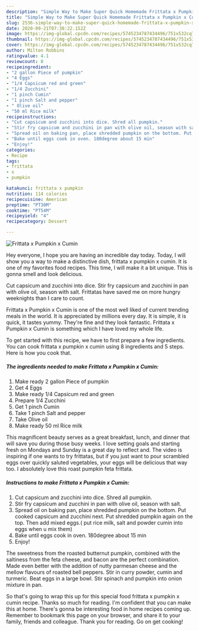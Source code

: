 ```yaml
---
description: "Simple Way to Make Super Quick Homemade Frittata x Pumpkin x Cumin"
title: "Simple Way to Make Super Quick Homemade Frittata x Pumpkin x Cumin"
slug: 2536-simple-way-to-make-super-quick-homemade-frittata-x-pumpkin-x-cumin
date: 2020-09-21T07:38:22.152Z
image: https://img-global.cpcdn.com/recipes/5745234787434496/751x532cq70/frittata-x-pumpkin-x-cumin-recipe-main-photo.jpg
thumbnail: https://img-global.cpcdn.com/recipes/5745234787434496/751x532cq70/frittata-x-pumpkin-x-cumin-recipe-main-photo.jpg
cover: https://img-global.cpcdn.com/recipes/5745234787434496/751x532cq70/frittata-x-pumpkin-x-cumin-recipe-main-photo.jpg
author: Milton Robbins
ratingvalue: 4.1
reviewcount: 8
recipeingredient:
- "2 gallon Piece of pumpkin"
- "4 Eggs"
- "1/4 Capsicum red and green"
- "1/4 Zucchini"
- "1 pinch Cumin"
- "1 pinch Salt and pepper"
- " Olive oil"
- "50 ml Rice milk"
recipeinstructions:
- "Cut capsicum and zucchini into dice. Shred all pumpkin."
- "Stir fry capsicum and zucchini in pan with olive oil, season with salt."
- "Spread oil on baking pan, place shredded pumpkin on the bottom. Put cooked capsicum and zucchini next. Put shredded pumpkin again on the top. Then add mixed eggs.( put rice milk, salt and powder cumin into eggs when u mix them)"
- "Bake until eggs cook in oven. 180degree about 15 min"
- "Enjoy!"
categories:
- Recipe
tags:
- frittata
- x
- pumpkin

katakunci: frittata x pumpkin 
nutrition: 114 calories
recipecuisine: American
preptime: "PT30M"
cooktime: "PT54M"
recipeyield: "4"
recipecategory: Dessert

---
```



![Frittata x Pumpkin x Cumin](https://img-global.cpcdn.com/recipes/5745234787434496/751x532cq70/frittata-x-pumpkin-x-cumin-recipe-main-photo.jpg)

Hey everyone, I hope you are having an incredible day today. Today, I will show you a way to make a distinctive dish, frittata x pumpkin x cumin. It is one of my favorites food recipes. This time, I will make it a bit unique. This is gonna smell and look delicious.

Cut capsicum and zucchini into dice. Stir fry capsicum and zucchini in pan with olive oil, season with salt. Frittatas have saved me on more hungry weeknights than I care to count.

Frittata x Pumpkin x Cumin is one of the most well liked of current trending meals in the world. It is appreciated by millions every day. It is simple, it is quick, it tastes yummy. They're fine and they look fantastic. Frittata x Pumpkin x Cumin is something which I have loved my whole life.


To get started with this recipe, we have to first prepare a few ingredients. You can cook frittata x pumpkin x cumin using 8 ingredients and 5 steps. Here is how you cook that.

<!--inarticleads1-->

##### The ingredients needed to make Frittata x Pumpkin x Cumin:

1. Make ready 2 gallon Piece of pumpkin
1. Get 4 Eggs
1. Make ready 1/4 Capsicum red and green
1. Prepare 1/4 Zucchini
1. Get 1 pinch Cumin
1. Take 1 pinch Salt and pepper
1. Take  Olive oil
1. Make ready 50 ml Rice milk


This magnificent beauty serves as a great breakfast, lunch, and dinner that will save you during those busy weeks. I love setting goals and starting fresh on Mondays and Sunday is a great day to reflect and. The video is inspiring if one wants to try frittatas, but if you just want to pour scrambled eggs over quickly saluted vegetables, your eggs will be delicious that way too. I absolutely love this roast pumpkin feta frittata. 

<!--inarticleads2-->

##### Instructions to make Frittata x Pumpkin x Cumin:

1. Cut capsicum and zucchini into dice. Shred all pumpkin.
1. Stir fry capsicum and zucchini in pan with olive oil, season with salt.
1. Spread oil on baking pan, place shredded pumpkin on the bottom. Put cooked capsicum and zucchini next. Put shredded pumpkin again on the top. Then add mixed eggs.( put rice milk, salt and powder cumin into eggs when u mix them)
1. Bake until eggs cook in oven. 180degree about 15 min
1. Enjoy!


The sweetness from the roasted butternut pumpkin, combined with the saltiness from the feta cheese, and bacon are the perfect combination. Made even better with the addition of nutty parmesan cheese and the mellow flavours of roasted bell peppers. Stir in curry powder, cumin and turmeric. Beat eggs in a large bowl. Stir spinach and pumpkin into onion mixture in pan. 

So that's going to wrap this up for this special food frittata x pumpkin x cumin recipe. Thanks so much for reading. I'm confident that you can make this at home. There's gonna be interesting food in home recipes coming up. Remember to bookmark this page on your browser, and share it to your family, friends and colleague. Thank you for reading. Go on get cooking!
